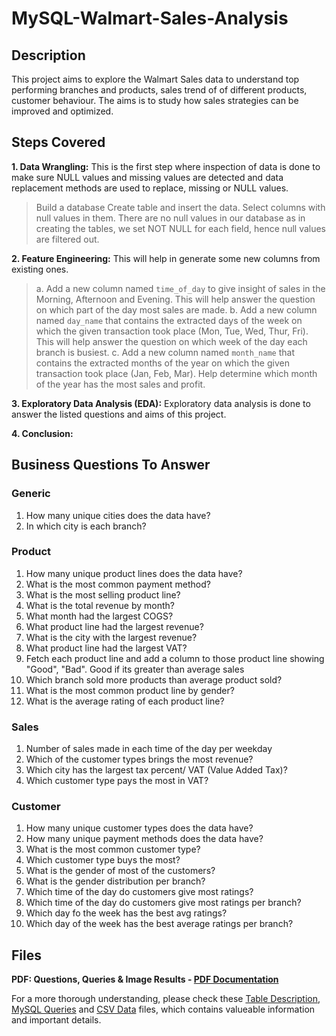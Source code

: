 # MySQL-Walmart-Sales-Analysis

## Description
This project aims to explore the Walmart Sales data to understand top performing branches and products, sales trend of of different products, customer behaviour. The aims is to study how sales strategies can be improved and optimized.

## Steps Covered
**1. Data Wrangling:**
This is the first step where inspection of data is done to make sure NULL values and missing values are detected and data replacement methods are used to replace, missing or NULL values.


> Build a database
Create table and insert the data.
Select columns with null values in them. There are no null values in our database as in creating the tables, we set NOT NULL for each field, hence null values are filtered out.

**2. Feature Engineering:**
This will help in generate some new columns from existing ones.
> a. Add a new column named `time_of_day` to give insight of sales in the Morning, Afternoon and Evening. This will help answer the question on which part of the day most sales are made.
>  b. Add a new column named `day_name` that contains the extracted days of the week on which the given transaction took place (Mon, Tue, Wed, Thur, Fri). This will help answer the question on which week of the day each branch is busiest.
> c. Add a new column named `month_name` that contains the extracted months of the year on which the given transaction took place (Jan, Feb, Mar). Help determine which month of the year has the most sales and profit.

**3. Exploratory Data Analysis (EDA):**
Exploratory data analysis is done to answer the listed questions and aims of this project.

**4. Conclusion:**

## Business Questions To Answer

### Generic
  1. How many unique cities does the data have?
  2. In which city is each branch?
### Product
  1. How many unique product lines does the data have?
  2. What is the most common payment method?
  3. What is the most selling product line?
  4. What is the total revenue by month?
  5. What month had the largest COGS?
  6. What product line had the largest revenue?
  7. What is the city with the largest revenue?
  8. What product line had the largest VAT?
  9. Fetch each product line and add a column to those product line showing "Good", "Bad". Good if its greater than average sales
  10. Which branch sold more products than average product sold?
  11. What is the most common product line by gender?
  12. What is the average rating of each product line?
### Sales
  1. Number of sales made in each time of the day per weekday
  2. Which of the customer types brings the most revenue?
  3. Which city has the largest tax percent/ VAT (Value Added Tax)?
  4. Which customer type pays the most in VAT?
### Customer
  1. How many unique customer types does the data have?
  2. How many unique payment methods does the data have?
  3. What is the most common customer type?
  4. Which customer type buys the most?
  5. What is the gender of most of the customers?
  6. What is the gender distribution per branch?
  7. Which time of the day do customers give most ratings?
  8. Which time of the day do customers give most ratings per branch?
  9. Which day fo the week has the best avg ratings?
  10. Which day of the week has the best average ratings per branch?

## Files
**PDF: Questions, Queries & Image Results - [PDF Documentation](Walmart_PDF_File.pdf)**


For a more thorough understanding, please check these [Table Description](Table.png), [MySQL Queries](Walmart_MySQL_File.sql) and [CSV Data](Walmart_Sales_Raw_Data) files, which contains valueable information and important details.

  
  
